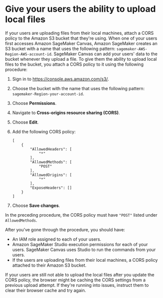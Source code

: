# Give your users the ability to upload local files<a name="canvas-set-up-local-upload"></a>

If your users are uploading files from their local machines, attach a CORS policy to the Amazon S3 bucket that they're using\. When one of your users first accesses Amazon SageMaker Canvas, Amazon SageMaker creates an S3 bucket with a name that uses the following pattern: `sagemaker-AWS-Region-AWS-account-id`\. SageMaker Canvas can add your users' data to the bucket whenever they upload a file\. To give them the ability to upload local files to the bucket, you attach a CORS policy to it using the following procedure:

1. Sign in to [https://console\.aws\.amazon\.com/s3/](https://console.aws.amazon.com/s3/)\.

1. Choose the bucket with the name that uses the following pattern: `sagemaker-Region-your-account-id`\.

1. Choose **Permissions**\.

1. Navigate to **Cross\-origins resource sharing \(CORS\)**\.

1. Choose **Edit**\.

1. Add the following CORS policy:

   ```
   [
       {
           "AllowedHeaders": [
               "*"
           ],
           "AllowedMethods": [
               "POST"
           ],
           "AllowedOrigins": [
               "*"
           ],
           "ExposeHeaders": []
       }
   ]
   ```

1. Choose **Save changes**\.

In the preceding procedure, the CORS policy must have `"POST"` listed under `AllowedMethods`\.

After you've gone through the procedure, you should have:
+ An IAM role assigned to each of your users\.
+ Amazon SageMaker Studio execution permissions for each of your users\. SageMaker Canvas uses Studio to run the commands from your users\.
+ If the users are uploading files from their local machines, a CORS policy attached to their Amazon S3 bucket\.

If your users are still not able to upload the local files after you update the CORS policy, the browser might be caching the CORS settings from a previous upload attempt\. If they're running into issues, instruct them to clear their browser cache and try again\.